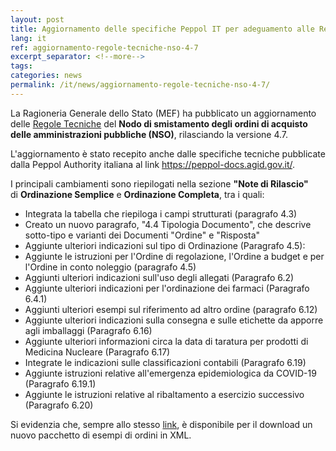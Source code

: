 ```yaml
---
layout: post
title: Aggiornamento delle specifiche Peppol IT per adeguamento alle Regole Tecniche 4.7 NSO emesse dal MEF
lang: it
ref: aggiornamento-regole-tecniche-nso-4-7
excerpt_separator: <!--more-->
tags:
categories: news
permalink: /it/news/aggiornamento-regole-tecniche-nso-4-7/
---
```


La Ragioneria Generale dello Stato (MEF) ha pubblicato un aggiornamento delle [Regole Tecniche](http://www.rgs.mef.gov.it/VERSIONE-I/e_government/amministrazioni_pubbliche/acquisti_pubblici_in_rete_apir/nodo_di_smistamento_degli_ordini_di_acquisto_delle_amministrazioni_pubbliche_nso/) del **Nodo di smistamento degli ordini di acquisto delle amministrazioni pubbliche (NSO)**, rilasciando la versione 4.7.<!--more-->

L'aggiornamento è stato recepito anche dalle specifiche tecniche pubblicate dalla Peppol Authority italiana al link <https://peppol-docs.agid.gov.it/>.

I principali cambiamenti sono riepilogati nella sezione **"Note di Rilascio"** di **Ordinazione Semplice** e **Ordinazione Completa**, tra i quali:

-   Integrata la tabella che riepiloga i campi strutturati (paragrafo 4.3)
-   Creato un nuovo paragrafo, "4.4 Tipologia Documento", che descrive sotto-tipo e varianti dei Documenti "Ordine" e "Risposta"
-   Aggiunte ulteriori indicazioni sul tipo di Ordinazione (Paragrafo 4.5):
-   Aggiunte le istruzioni per l'Ordine di regolazione, l'Ordine a budget e per l'Ordine in conto noleggio (paragrafo 4.5)
-   Aggiunti ulteriori indicazioni sull'uso degli allegati (Paragrafo 6.2)
-   Aggiunte ulteriori indicazioni per l'ordinazione dei farmaci (Paragrafo 6.4.1)
-   Aggiunti ulteriori esempi sul riferimento ad altro ordine (paragrafo 6.12)
-   Aggiunte ulteriori indicazioni sulla consegna e sulle etichette da apporre agli imballaggi (Paragrafo 6.16)
-   Aggiunte ulteriori informazioni circa la data di taratura per prodotti di Medicina Nucleare (Paragrafo 6.17)
-   Integrate le indicazioni sulle classificazioni contabili (Paragrafo 6.19)
-   Aggiunte istruzioni relative all'emergenza epidemiologica da COVID-19 (Paragrafo 6.19.1)
-   Aggiunte le istruzioni relative al ribaltamento a esercizio successivo (Paragrafo 6.20)

Si evidenzia che, sempre allo stesso [link](https://peppol-docs.agid.gov.it/), è disponibile per il download un nuovo pacchetto di esempi di ordini in XML.

